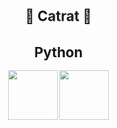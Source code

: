 <div align='center'>
<h1>👻 Catrat 👻</h1>
</div>

<div align='center'>
<h1>Python</h1>  
<img src='https://user-images.githubusercontent.com/74038190/212257472-08e52665-c503-4bd9-aa20-f5a4dae769b5.gif' width='100'>
<img src='https://user-images.githubusercontent.com/74038190/212257472-08e52665-c503-4bd9-aa20-f5a4dae769b5.gif' width='100'>
</div>
